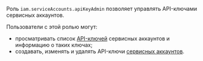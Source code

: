 Роль `iam.serviceAccounts.apiKeyAdmin` позволяет управлять API-ключами сервисных аккаунтов.

Пользователи с этой ролью могут:
* просматривать список [API-ключей](../../../iam/concepts/authorization/api-key.md) сервисных аккаунтов и информацию о таких ключах;
* создавать, изменять и удалять API-ключи [сервисных аккаунтов](../../../iam/concepts/users/accounts.md#sa).